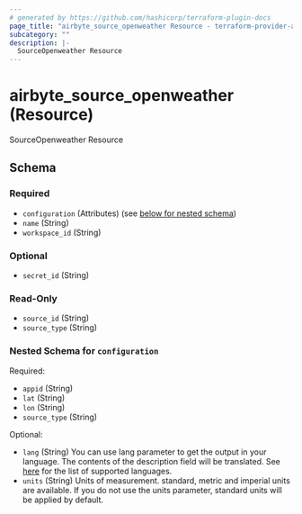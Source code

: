```yaml
---
# generated by https://github.com/hashicorp/terraform-plugin-docs
page_title: "airbyte_source_openweather Resource - terraform-provider-airbyte-new"
subcategory: ""
description: |-
  SourceOpenweather Resource
---
```


# airbyte_source_openweather (Resource)

SourceOpenweather Resource



<!-- schema generated by tfplugindocs -->
## Schema

### Required

- `configuration` (Attributes) (see [below for nested schema](#nestedatt--configuration))
- `name` (String)
- `workspace_id` (String)

### Optional

- `secret_id` (String)

### Read-Only

- `source_id` (String)
- `source_type` (String)

<a id="nestedatt--configuration"></a>
### Nested Schema for `configuration`

Required:

- `appid` (String)
- `lat` (String)
- `lon` (String)
- `source_type` (String)

Optional:

- `lang` (String) You can use lang parameter to get the output in your language. The contents of the description field will be translated. See <a href="https://openweathermap.org/api/one-call-api#multi">here</a> for the list of supported languages.
- `units` (String) Units of measurement. standard, metric and imperial units are available. If you do not use the units parameter, standard units will be applied by default.



